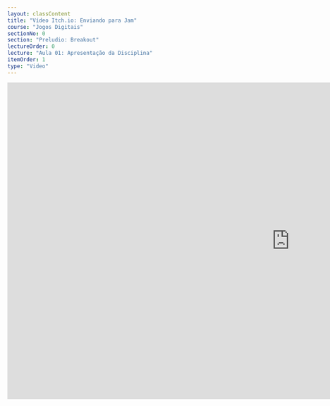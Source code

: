 ```yaml
---
layout: classContent
title: "Vídeo Itch.io: Enviando para Jam"
course: "Jogos Digitais"
sectionNo: 0
section: "Preludio: Breakout"
lectureOrder: 0
lecture: "Aula 01: Apresentação da Disciplina"
itemOrder: 1
type: "Video"
---
```

<iframe src="https://player.vimeo.com/video/514077043?badge=0&amp;autopause=0&amp;player_id=0&amp;app_id=58479&amp;h=6dde2007c1" width="1280" height="720" frameborder="0" allow="autoplay; fullscreen; picture-in-picture" allowfullscreen title="Itch.io: Enviando para a Jam"></iframe>
